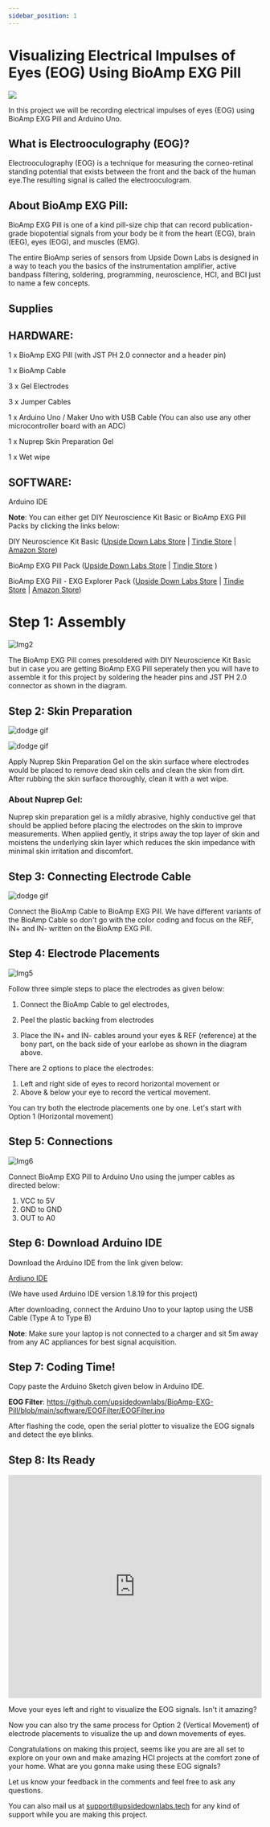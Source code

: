 ```yaml
---
sidebar_position: 1
---
```



# Visualizing Electrical Impulses of Eyes (EOG) Using BioAmp EXG Pill


![](EOGimg/Thumbnail.jpg)

In this project we will be recording electrical impulses of eyes (EOG) using BioAmp EXG Pill and Arduino Uno.

## What is Electrooculography (EOG)?

Electrooculography (EOG) is a technique for measuring the corneo-retinal standing potential that exists between the front and the back of the human eye.The resulting signal is called the electrooculogram.

## About BioAmp EXG Pill:

BioAmp EXG Pill is one of a kind pill-size chip that can record publication-grade biopotential signals from your body be it from the heart (ECG), brain (EEG), eyes (EOG), and muscles (EMG).

The entire BioAmp series of sensors from Upside Down Labs is designed in a way to teach you the basics of the instrumentation amplifier, active bandpass filtering, soldering, programming, neuroscience, HCI, and BCI just to name a few concepts.

## Supplies

## HARDWARE:

1 x BioAmp EXG Pill (with JST PH 2.0 connector and a header pin)

1 x BioAmp Cable

3 x Gel Electrodes

3 x Jumper Cables

1 x Arduino Uno / Maker Uno with USB Cable (You can also use any other microcontroller board with an ADC)

1 x Nuprep Skin Preparation Gel

1 x Wet wipe

## SOFTWARE:

Arduino IDE

**Note**: You can either get DIY Neuroscience Kit Basic or BioAmp EXG Pill Packs by clicking the links below:

DIY Neuroscience Kit Basic ([Upside Down Labs Store](https://store.upsidedownlabs.tech/product/diy-neuroscience-kit-basic/) |
[Tindie Store](https://www.tindie.com/products/upsidedownlabs/diy-neuroscience-kit-basic/) | [Amazon Store](https://www.amazon.in/dp/B0CBMTHLDJ?ref_=cm_sw_r_cp_ud_dp_E2A1CNJXN6ACZ4THA5ZQ))

BioAmp EXG Pill Pack ([Upside Down Labs Store](https://store.upsidedownlabs.tech/product/bioamp-exg-pill/) | [Tindie Store](https://www.tindie.com/products/upsidedownlabs/diy-neuroscience-kit-basic/) )

BioAmp EXG Pill - EXG Explorer Pack ([Upside Down Labs Store](https://store.upsidedownlabs.tech/product/bioamp-exg-pill/) |
[Tindie Store](https://www.tindie.com/products/upsidedownlabs/diy-neuroscience-kit-basic/) | [Amazon Store](https://www.amazon.in/dp/B0B29CCPQB?ref_=cm_sw_r_cp_ud_dp_4D6ZTBD5RRASS5QM6HK1))



# Step 1: Assembly

![Img2](EOGimg/Assembly.jpg)

The BioAmp EXG Pill comes presoldered with DIY Neuroscience Kit Basic but in case you are getting BioAmp EXG Pill seperately then you will have to assemble it for this project by soldering the header pins and JST PH 2.0 connector as shown in the diagram.

## Step 2: Skin Preparation

<!-- <video width="320" height="240" controls>
  <source src="eogimg4.mp4" type="video/mp4">
  </source>
</video> -->

![dodge gif](./EOGimg/Skin%20Preparation%20Vertical.gif)

![dodge gif](./EOGimg/Skin%20Preparation%20Horizontal.gif)



Apply Nuprep Skin Preparation Gel on the skin surface where electrodes would be placed to remove dead skin cells and clean the skin from dirt. After rubbing the skin surface thoroughly, clean it with a wet wipe.

### About Nuprep Gel:

Nuprep skin preparation gel is a mildly abrasive, highly conductive gel that should be applied before placing the electrodes on the skin to improve measurements. When applied gently, it strips away the top layer of skin and moistens the underlying skin layer which reduces the skin impedance with minimal skin irritation and discomfort.

## Step 3: Connecting Electrode Cable

![dodge gif](./EOGimg/Connecting%20Electrode%20Cable.gif)

Connect the BioAmp Cable to BioAmp EXG Pill. We have different variants of the BioAmp Cable so don't go with the color coding and focus on the REF, IN+ and IN- written on the BioAmp EXG Pill.

## Step 4: Electrode Placements

![Img5](EOGimg/EOG%20Electrode%20Placements.jpg)


Follow three simple steps to place the electrodes as given below:

1. Connect the BioAmp Cable to gel electrodes,

2. Peel the plastic backing from electrodes

3. Place the IN+ and IN- cables around your eyes & REF (reference) at the bony part, on the back side of your earlobe as shown in the diagram above.

There are 2 options to place the electrodes:

1. Left and right side of eyes to record horizontal movement or
2. Above & below your eye to record the vertical movement.

You can try both the electrode placements one by one. Let's start with Option 1 (Horizontal movement)

## Step 5: Connections

![Img6](EOGimg/Connections.jpg)

Connect BioAmp EXG Pill to Arduino Uno using the jumper cables as directed below:

1. VCC to 5V
2. GND to GND
3. OUT to A0

## Step 6: Download Arduino IDE

Download the Arduino IDE from the link given below:

[Ardiuno IDE](https://www.arduino.cc/en/software)


(We have used Arduino IDE version 1.8.19 for this project)

After downloading, connect the Arduino Uno to your laptop using the USB Cable (Type A to Type B)

**Note**: Make sure your laptop is not connected to a charger and sit 5m away from any AC appliances for best signal acquisition.

## Step 7: Coding Time!


Copy paste the Arduino Sketch given below in Arduino IDE.     

**EOG Filter**: https://github.com/upsidedownlabs/BioAmp-EXG-Pill/blob/main/software/EOGFilter/EOGFilter.ino

After flashing the code, open the serial plotter to visualize the EOG signals and detect the eye blinks.

## Step 8: Its Ready

<iframe width="100%" height="444" src="https://www.youtube.com/embed/Txo7DjUr5Tk?feature=oembed&autoplay=0" title="YouTube video player" frameborder="0" allow="accelerometer; autoplay; clipboard-write; encrypted-media; gyroscope; picture-in-picture; web-share" allowfullscreen></iframe> 


Move your eyes left and right to visualize the EOG signals. Isn't it amazing?

Now you can also try the same process for Option 2 (Vertical Movement) of electrode placements to visualize the up and down movements of eyes.

Congratulations on making this project, seems like you are are all set to explore on your own and make amazing HCI projects at the comfort zone of your home. What are you gonna make using these EOG signals?

Let us know your feedback in the comments and feel free to ask any questions.

You can also mail us at support@upsidedownlabs.tech for any kind of support while you are making this project.